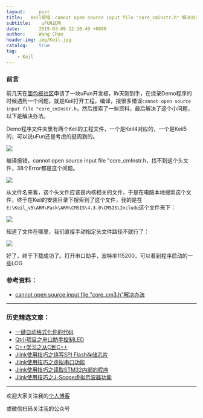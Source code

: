 ```yaml
---
layout:     post
title:   Keil报错：cannot open source input file "core_cmInstr.h" 解决办法
subtitle:	 uFUN试用
date:       2019-03-09 12:30:40 +0800
author:     Wang Chao
header-img: img/Keil.jpg
catalog:    true
tag:
    - Keil
---
```


### 前言

前几天在[面包板社区](https://forum.mianbaoban.cn/topic/69352_1_1.html)申请了一块uFun开发板，昨天刚到手，在烧录Demo程序的时候遇到一个问题，就是Keil打开工程，编译，报很多错误`cannot open source input file "core_cmInstr.h`，然后搜索了一些资料，最后解决了这个小问题，以下是解决办法。

Demo程序文件夹里有两个Keil的工程文件，一个是Keil4对应的，一个是Keil5的，可以说uFun还是考虑的挺周到的。

![](https://wcc-blog.oss-cn-beijing.aliyuncs.com/img/uFun/Demo_1.jpg)

编译报错，cannot open source input file "core_cmInstr.h，找不到这个头文件，38个Error都是这个问题。

![](https://wcc-blog.oss-cn-beijing.aliyuncs.com/img/uFun/Demo_2.jpg)

从文件名来看，这个头文件应该是内核相关的文件，于是在电脑本地搜索这个文件，终于在Keil的安装目录下搜索到了这个文件，我的是在`E:\Keil_v5\ARM\Pack\ARM\CMSIS\4.3.0\CMSIS\Include`这个文件夹下：

![](https://wcc-blog.oss-cn-beijing.aliyuncs.com/img/uFun/Demo_3.jpg)

知道了文件在哪里，我们直接手动指定头文件路径不就行了：

![](https://wcc-blog.oss-cn-beijing.aliyuncs.com/img/uFun/Demo_4.jpg)

好了，终于下载成功了。打开串口助手，波特率115200，可以看到程序启动的一些LOG

### 参考资料：

- [cannot open source input file "core_cm3.h"解决办法](https://blog.csdn.net/weibo1230123/article/details/79822597)

-----

### 历史精选文章：

- [一键自动格式化你的代码](http://www.wangchaochao.top/2019/01/23/Keil-Astyle/)
- [Qt小项目之串口助手控制LED](http://www.wangchaochao.top/2019/03/03/Qt-UART-Ctrl-LED/)
- [C++学习之从C到C++](http://www.wangchaochao.top/2019/02/12/From-C-to-Cpp/)
- [Jlink使用技巧之烧写SPI Flash存储芯片](http://www.wangchaochao.top/2019/01/12/Jlink-SPI-Flash/)
- [Jlink使用技巧之虚拟串口功能](http://www.wangchaochao.top/2019/01/09/Jlink-UART/)
- [Jlink使用技巧之读取STM32内部的程序](http://www.wangchaochao.top/2019/01/06/Jlink-ReadBack-Hex/)
- [Jlink使用技巧之J-Scope虚拟示波器功能](http://www.wangchaochao.top/2018/10/17/JScope/)

----

欢迎大家关注我的[个人博客](http://www.wangchaochao.top)

或微信扫码关注我的公众号


